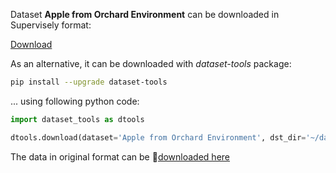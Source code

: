 Dataset **Apple from Orchard Environment** can be downloaded in Supervisely format:

 [Download](https://assets.supervisely.com/supervisely-supervisely-assets-public/teams_storage/t/R/8j/upfoyMojmM8pweYzvkaeM6ODMdCEwL76uwsbr8HwscjCgP9laxMlN1UqQlnch3Liq6K8hchRbQ2hTBRXaUj8PM0SMaDpo0sjnzHYpThdHsAvtB8by50BcXZ42N41.tar)

As an alternative, it can be downloaded with *dataset-tools* package:
``` bash
pip install --upgrade dataset-tools
```

... using following python code:
``` python
import dataset_tools as dtools

dtools.download(dataset='Apple from Orchard Environment', dst_dir='~/dataset-ninja/')
```
The data in original format can be 🔗[downloaded here](https://github.com/dataset-ninja/apple-benchmark-from-orchard-environment)